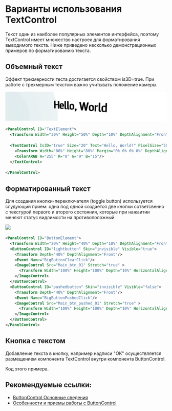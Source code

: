 # Варианты использования TextControl 

Текст один из наиболее популярных элементов интерфейса, поэтому TextControl имеет множество настроек для форматирования выводимого текста. Ниже приведено несколько демонстрационных примеров по форматированию текста.

## Объемный текст

Эффект трехмерности теста достигается свойством is3D=true. При работе с трехмерным текстом важно учитывать положение камеры. 

![](../.screenshots/textcontrol1.png)

```xml
<PanelControl ID="TextElement">
  <Transform Width="30%" Height="50%" Depth="10%" DepthAlignment="Front" HorizontalAlignment="Center" VerticalAlignment="Center" Margin="0% 0% 15% 0%"/>

  <TextControl Is3D="true" Size="20" Text="Hello, World!" PixelSize="50" Anchor="MiddleCenter" Alignment="Center" ExtrudeDepth="2">
    <Transform Width="80%" Height="80%" Margin="0% 0% 0% 0%" DepthAlignment="Front" Depth="10%" VerticalAlignment="Center" HorizontalAlignment="Center"/>
    <ColorARGB A="255" R="8" G="9" B="15"/>
  </TextControl>

</PanelControl>
```

## Форматированный текст

Для создания кнопки-переключателя (toggle button) используется слудующий прием: одна под одной создается две кнопки сответсвенно с текстурой первого и второго состояния, которые при нажаитии меняют статус видлимости на противоположный. 

![](../.screenshots/buttoncontrol_toggle_button.png)



```xml
<PanelControl ID="ButtonElement">
  <Transform Width="20%" Height="40%" Depth="10%" DepthAlignment="Front" HorizontalAlignment="Center" VerticalAlignment="Center" Margin="0% 0% 15% 0%"/>
  <ButtonControl ID="lightbutton" Skin="invisible" Visible="true">
    <Transform Depth="40%" DepthAlignment="Front"/>
    <Event Name="BigButtonClearClick"/>
    <ImageControl Src="Main_btn_01" Stretch="true" >
      <Transform Width="100%" Height="100%" Depth="10%" HorizontalAlignment="Center"/>
    </ImageControl>
  </ButtonControl>
  <ButtonControl ID="pushedbutton" Skin="invisible" Visible="false">
    <Transform Depth="40%" DepthAlignment="Front"/>
    <Event Name="BigButtonPushedClick"/>
    <ImageControl Src="Main_btn_pushed_01" Stretch="true" >
      <Transform Width="100%" Height="100%" Depth="10%" HorizontalAlignment="Center"/>
    </ImageControl>
  </ButtonControl>
</PanelControl>
```

## Кнопка с текстом

Добавление текста в кнопку, например надписи "ОК" осуществляется размещением компонента TextControl внутри компонента ButtonControl.

Код этого примера.



## Рекомендуемые ссылки:

- [ButtonControl Основные сведения](../README.md)
- [Особенности и приемы работы с ButtonControl](../README_hints.md)